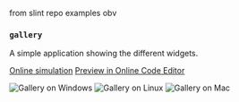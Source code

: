 from slint repo examples obv

<!-- Copyright © SixtyFPS GmbH <info@slint.dev> ; SPDX-License-Identifier: MIT -->

### `gallery`

A simple application showing the different widgets.

[Online simulation](https://slint.dev/snapshots/master/demos/gallery/)
[Preview in Online Code Editor](https://slint.dev/snapshots/master/editor?load_url=https://raw.githubusercontent.com/slint-ui/slint/master/examples/gallery/gallery.slint)

![Gallery on Windows](https://slint.dev/resources/gallery_win_screenshot.png)
![Gallery on Linux](https://slint.dev/resources/gallery_linux_screenshot.png)
![Gallery on Mac](https://slint.dev/resources/gallery_mac_screenshot.png)

